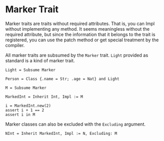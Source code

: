 # Marker Trait

Marker traits are traits without required attributes. That is, you can Impl without implementing any method.
It seems meaningless without the required attribute, but since the information that it belongs to the trait is registered, you can use the patch method or get special treatment by the compiler.

All marker traits are subsumed by the `Marker` trait.
`Light` provided as standard is a kind of marker trait.

``` erg
Light = Subsume Marker
```

``` erg
Person = Class {.name = Str; .age = Nat} and Light
```

``` erg
M = Subsume Marker

MarkedInt = Inherit Int, Impl := M

i = MarkedInt.new(2)
assert i + 1 == 2
assert i in M
```

Marker classes can also be excluded with the `Excluding` argument.

``` erg
NInt = Inherit MarkedInt, Impl := N, Excluding: M
```